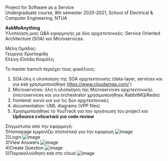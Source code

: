 Project for Software as a Service <br>
Undergraduate course, 8th semester 2020-2021, School of Electrical & Computer Engineering, NTUA <br>

**ΑskMeAnything**<br>
Υλοποίηση μιας Q&A εφαρμογής με δύο αρχιετκτονικές: Service Oriented Architecture (SOA) και Microservices. <br>

Μέλη Ομάδας:<br>
Γεωργία Χριστοφίδη <br>
Ελένη-Ελπίδα Καψάλη <br>

To master barnch περιέχει τους φακέλους:
1) SOA:όλη η υλοποίηση της SOA αρχιτεκτονικής (data-layer, services και για esb χρησιμοποιήθηκε https://www.cloudamqp.com/ )
2) Microservices: όλη η υλοποίηση της Microservices αρχιτεκτονικής (microservices και για orchestrator χρησιμοποιήθηκε RabbitMQ/Redis)
3) frontend: κοινό κια για τις δύο αρχιτεκτονικές
4) documentation: UML diagrams (VPP files)
5) Χρησιμοποιήθηκε το YouTrack για την οργάνωση του project και **UpSource ενδεικτικά για code review**

Στιγμιότυπα από την εφαρμογή: <br>
1)Homepage εμφανίζει στατιστικά για την εφαρογή
![image](https://user-images.githubusercontent.com/63153771/127739005-4aba801c-c3f0-4b4f-80fd-1d778279169a.png)
<br>
2)Login
![image](https://user-images.githubusercontent.com/63153771/127739057-9129bdda-49be-4811-b67d-9a876682b134.png)
<br>
3)View Answers
![image](https://user-images.githubusercontent.com/63153771/127739069-b94a4528-2096-480f-9dc0-d7f3d83f7559.png)
<br>
4)Create Question
![image](https://user-images.githubusercontent.com/63153771/127739090-13f685bf-54b3-4b45-a32d-6bae5a7a1fa5.png)
<br>
5)Παρακολούθηση esb στο cloud
![image](https://user-images.githubusercontent.com/63153771/127739122-f50a9f3d-f7ec-4c7a-bbf7-439ac5a18613.png)


